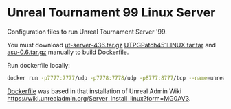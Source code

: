 # Unreal Tournament 99 Linux Server

Configuration files to run Unreal Tournament Server '99.

You must download [ut-server-436.tar.gz](http://ut-files.com/Entire_Server_Download/ut-server-436.tar.gz) [UTPGPatch451LINUX.tar.tar](http://www.ut-files.com/Patches/UTPGPatch451LINUX.tar.tar) and [asu-0.6.tar.gz](http://www.ut-files.com/Patches/UTPGPatch451LINUX.tar.tar) manually to build Dockerfile.

Run dockerfile locally:

``` bash
docker run -p7777:7777/udp -p7778:7778/udp -p8777:8777/tcp --name=unreal_server valtoni/unreal-server:latest
```

[Dockerfile](Dockerfile) was based in that installation of Unreal Admin Wiki <https://wiki.unrealadmin.org/Server_Install_linux?form=MG0AV3>.